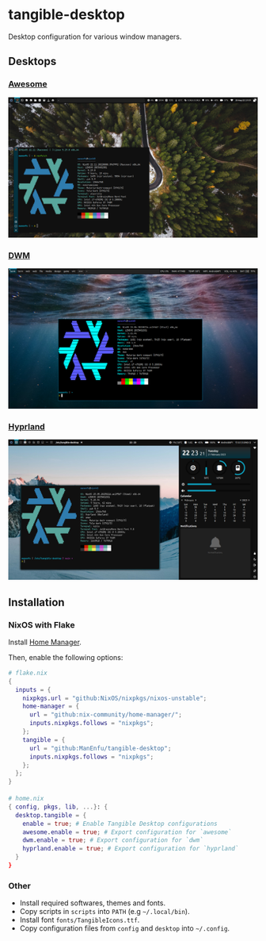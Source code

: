 # tangible-desktop

Desktop configuration for various window managers.

## Desktops

### [Awesome](./desktop/awesome/)
![Awesome](./docs/screenshot-awesome.png)

### [DWM](./desktop/dwm/)
![DWM](./docs/screenshot-dwm.png)

### [Hyprland](./desktop/hypr/)
![Hyprland](./docs/screenshot-hyprland.png)

## Installation

### NixOS with Flake

Install [Home Manager]([https://github.com/nix-community/home-manager]).

Then, enable the following options:
```nix
# flake.nix
{
  inputs = {
    nixpkgs.url = "github:NixOS/nixpkgs/nixos-unstable";
    home-manager = {
      url = "github:nix-community/home-manager/";
      inputs.nixpkgs.follows = "nixpkgs";
    };
    tangible = {
      url = "github:ManEnfu/tangible-desktop";
      inputs.nixpkgs.follows = "nixpkgs";
    };
  }; 
}

# home.nix
{ config, pkgs, lib, ...}: {
  desktop.tangible = {
    enable = true; # Enable Tangible Desktop configurations
    awesome.enable = true; # Export configuration for `awesome`
    dwm.enable = true; # Export configuration for `dwm`
    hyprland.enable = true; # Export configuration for `hyprland`
  }
}
```

### Other

- Install required softwares, themes and fonts.
- Copy scripts in `scripts` into `PATH` (e.g `~/.local/bin`).
- Install font `fonts/TangibleIcons.ttf`.
- Copy configuration files from `config` and `desktop` into `~/.config`.
